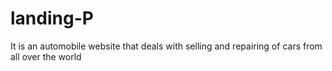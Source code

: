 # landing-P
It is an automobile website that deals with selling and repairing of cars from all over the world 
